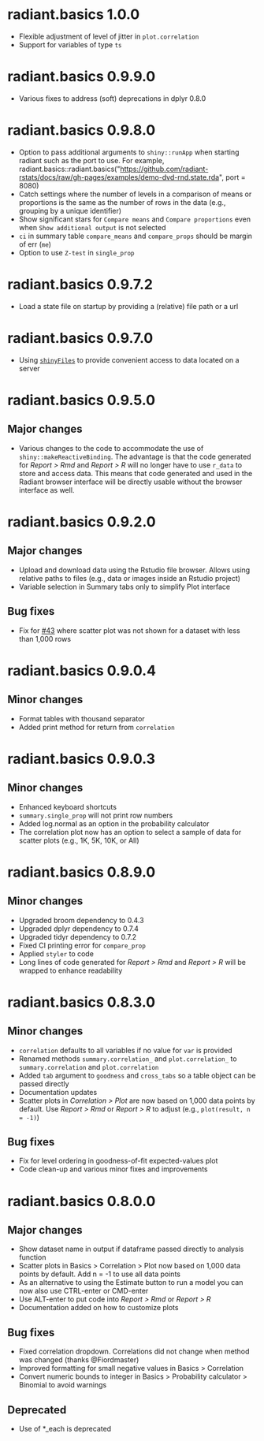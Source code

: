 # radiant.basics 1.0.0

* Flexible adjustment of level of jitter in `plot.correlation`
* Support for variables of type `ts`

# radiant.basics 0.9.9.0

* Various fixes to address (soft) deprecations in dplyr 0.8.0

# radiant.basics 0.9.8.0

* Option to pass additional arguments to `shiny::runApp` when starting radiant such as the port to use. For example, radiant.basics::radiant.basics("https://github.com/radiant-rstats/docs/raw/gh-pages/examples/demo-dvd-rnd.state.rda", port = 8080) 
* Catch settings where the number of levels in a comparison of means or proportions is the same as the number of rows in the data (e.g., grouping by a unique identifier)
* Show significant stars for `Compare means` and `Compare proportions` even when `Show additional output` is not selected
* `ci` in summary table `compare_means` and `compare_props` should be margin of err (`me`)
* Option to use `Z-test` in `single_prop`

# radiant.basics 0.9.7.2

* Load a state file on startup by providing a (relative) file path or a url

# radiant.basics 0.9.7.0

* Using [`shinyFiles`](https://github.com/thomasp85/shinyFiles) to provide convenient access to data located on a server

# radiant.basics 0.9.5.0

## Major changes

* Various changes to the code to accommodate the use of `shiny::makeReactiveBinding`. The advantage is that the code generated for _Report > Rmd_ and _Report > R_ will no longer have to use `r_data` to store and access data. This means that code generated and used in the Radiant browser interface will be directly usable without the browser interface as well.

# radiant.basics 0.9.2.0

## Major changes

* Upload and download data using the Rstudio file browser. Allows using relative paths to files (e.g., data or images inside an Rstudio project)
* Variable selection in Summary tabs only to simplify Plot interface

## Bug fixes

* Fix for [#43](https://github.com/radiant-rstats/radiant/issues/43) where scatter plot was not shown for a dataset with less than 1,000 rows

# radiant.basics 0.9.0.4

## Minor changes

* Format tables with thousand separator
* Added print method for return from `correlation`

# radiant.basics 0.9.0.3

## Minor changes

* Enhanced keyboard shortcuts
* `summary.single_prop` will not print row numbers 
* Added log.normal as an option in the probability calculator
* The correlation plot now has an option to select a sample of data for scatter plots (e.g., 1K, 5K, 10K, or All)

# radiant.basics 0.8.9.0

## Minor changes

* Upgraded broom dependency to 0.4.3
* Upgraded dplyr dependency to 0.7.4
* Upgraded tidyr dependency to 0.7.2
* Fixed CI printing error for `compare_prop`
* Applied `styler` to code
* Long lines of code generated for _Report > Rmd_ and _Report > R_ will be wrapped to enhance readability 

# radiant.basics 0.8.3.0

## Minor changes

* `correlation` defaults to all variables if no value for `var` is provided
* Renamed methods `summary.correlation_` and `plot.correlation_` to `summary.correlation` and `plot.correlation`
* Added `tab` argument to `goodness` and `cross_tabs` so a table object can be passed directly
* Documentation updates
* Scatter plots in _Correlation > Plot_ are now based on 1,000 data points by default. Use _Report > Rmd_ or _Report > R_ to adjust (e.g., `plot(result, n = -1)`)

## Bug fixes

* Fix for level ordering in goodness-of-fit expected-values plot
* Code clean-up and various minor fixes and improvements

# radiant.basics 0.8.0.0

## Major changes

- Show dataset name in output if dataframe passed directly to analysis function
- Scatter plots in Basics > Correlation > Plot now based on 1,000 data points by default. Add n = -1 to use all data points 
- As an alternative to using the Estimate button to run a model you can now also use CTRL-enter or CMD-enter
- Use ALT-enter to put code into _Report > Rmd_ or _Report > R_
- Documentation added on how to customize plots

## Bug fixes

- Fixed correlation dropdown. Correlations did not change when method was changed (thanks @Fiordmaster)
- Improved formatting for small negative values in Basics > Correlation
- Convert numeric bounds to integer in Basics > Probability calculator > Binomial to avoid warnings

## Deprecated

- Use of *_each is deprecated

